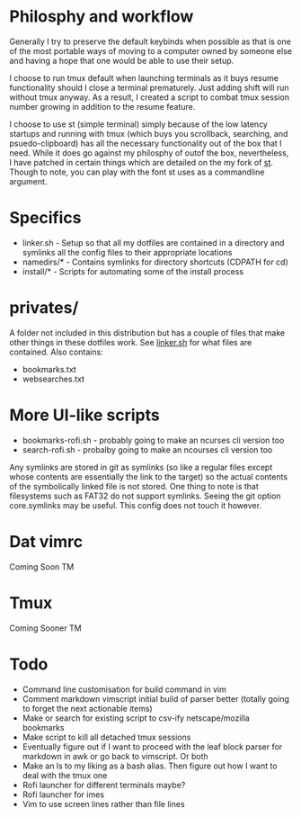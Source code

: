 # Philosphy and workflow
Generally I try to preserve the default keybinds when possible as that is one of the most portable ways of moving to a computer owned by someone else and having a hope that one would be able to use their setup.

I choose to run tmux default when launching terminals as it buys resume functionality should I close a terminal prematurely. Just adding shift will run without tmux anyway. As a result, I created a script to combat tmux session number growing in addition to the resume feature.

I choose to use st (simple terminal) simply because of the low latency startups and running with tmux (which buys you scrollback, searching, and psuedo-clipboard) has all the necessary functionality out of the box that I need. While it does go against my philosphy of outof the box, nevertheless, I have patched in certain things which are detailed on the my fork of [st](https://www.github.com/Aryailai/st). Though to note, you can play with the font st uses as a commandline argument.


# Specifics
* linker.sh - Setup so that all my dotfiles are contained in a directory and symlinks all the config files to their appropriate locations
* namedirs/* - Contains symlinks for directory shortcuts (CDPATH for cd)
* install/* - Scripts for automating some of the install process

# privates/
A folder not included in this distribution but has a couple of files that make other things in these dotfiles work. See [linker.sh](linker.sh) for what files are contained.
Also contains:
* bookmarks.txt
* websearches.txt

# More UI-like scripts
* bookmarks-rofi.sh - probably going to make an ncurses cli version too
* search-rofi.sh - probalby going to make an ncourses cli version too

Any symlinks are stored in git as symlinks (so like a regular files except whose contents are essentially the link to the target) so the actual contents of the symbolically linked file is not stored. 
One thing to note is that filesystems such as FAT32 do not support symlinks. Seeing the git option core.symlinks may be useful. This config does not touch it however.


# Dat vimrc
Coming Soon TM

# Tmux
Coming Sooner TM

# Todo
* Command line customisation for build command in vim
* Comment markdown vimscript initial build of parser better (totally going to forget the next actionable items)
* Make or search for existing script to csv-ify netscape/mozilla bookmarks
* Make script to kill all detached tmux sessions
* Eventually figure out if I want to proceed with the leaf block parser for markdown in awk or go back to vimscript. Or both
* Make an ls to my liking as a bash alias. Then figure out how I want to deal with the tmux one
* Rofi launcher for different terminals maybe?
* Rofi launcher for imes
* Vim to use screen lines rather than file lines
